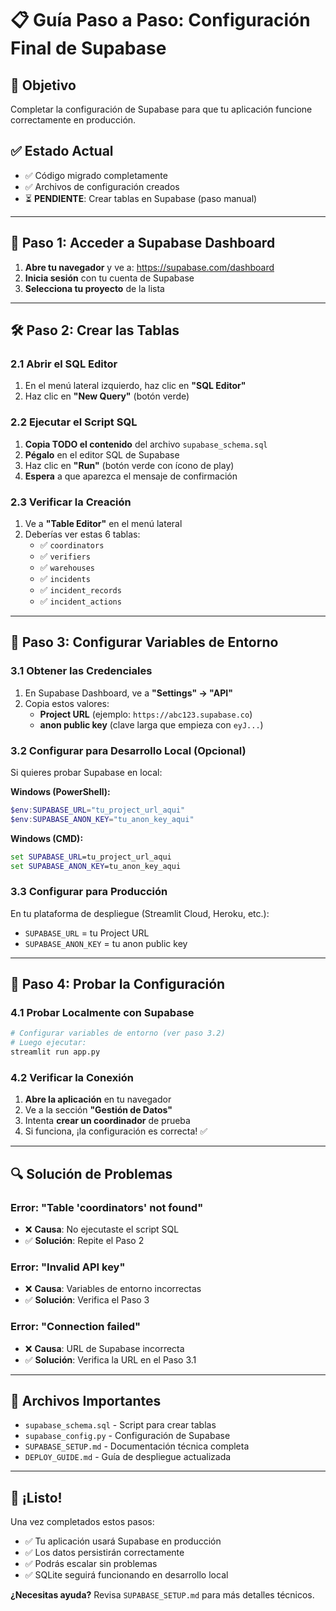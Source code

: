 # 📋 Guía Paso a Paso: Configuración Final de Supabase

## 🎯 Objetivo
Completar la configuración de Supabase para que tu aplicación funcione correctamente en producción.

## ✅ Estado Actual
- ✅ Código migrado completamente
- ✅ Archivos de configuración creados
- ⏳ **PENDIENTE**: Crear tablas en Supabase (paso manual)

---

## 🚀 Paso 1: Acceder a Supabase Dashboard

1. **Abre tu navegador** y ve a: https://supabase.com/dashboard
2. **Inicia sesión** con tu cuenta de Supabase
3. **Selecciona tu proyecto** de la lista

---

## 🛠️ Paso 2: Crear las Tablas

### 2.1 Abrir el SQL Editor
1. En el menú lateral izquierdo, haz clic en **"SQL Editor"**
2. Haz clic en **"New Query"** (botón verde)

### 2.2 Ejecutar el Script SQL
1. **Copia TODO el contenido** del archivo `supabase_schema.sql`
2. **Pégalo** en el editor SQL de Supabase
3. Haz clic en **"Run"** (botón verde con ícono de play)
4. **Espera** a que aparezca el mensaje de confirmación

### 2.3 Verificar la Creación
1. Ve a **"Table Editor"** en el menú lateral
2. Deberías ver estas 6 tablas:
   - ✅ `coordinators`
   - ✅ `verifiers` 
   - ✅ `warehouses`
   - ✅ `incidents`
   - ✅ `incident_records`
   - ✅ `incident_actions`

---

## 🔧 Paso 3: Configurar Variables de Entorno

### 3.1 Obtener las Credenciales
1. En Supabase Dashboard, ve a **"Settings" → "API"**
2. Copia estos valores:
   - **Project URL** (ejemplo: `https://abc123.supabase.co`)
   - **anon public key** (clave larga que empieza con `eyJ...`)

### 3.2 Configurar para Desarrollo Local (Opcional)
Si quieres probar Supabase en local:

**Windows (PowerShell):**
```powershell
$env:SUPABASE_URL="tu_project_url_aqui"
$env:SUPABASE_ANON_KEY="tu_anon_key_aqui"
```

**Windows (CMD):**
```cmd
set SUPABASE_URL=tu_project_url_aqui
set SUPABASE_ANON_KEY=tu_anon_key_aqui
```

### 3.3 Configurar para Producción
En tu plataforma de despliegue (Streamlit Cloud, Heroku, etc.):
- `SUPABASE_URL` = tu Project URL
- `SUPABASE_ANON_KEY` = tu anon public key

---

## 🧪 Paso 4: Probar la Configuración

### 4.1 Probar Localmente con Supabase
```bash
# Configurar variables de entorno (ver paso 3.2)
# Luego ejecutar:
streamlit run app.py
```

### 4.2 Verificar la Conexión
1. **Abre la aplicación** en tu navegador
2. Ve a la sección **"Gestión de Datos"**
3. Intenta **crear un coordinador** de prueba
4. Si funciona, ¡la configuración es correcta! ✅

---

## 🔍 Solución de Problemas

### Error: "Table 'coordinators' not found"
- ❌ **Causa**: No ejecutaste el script SQL
- ✅ **Solución**: Repite el Paso 2

### Error: "Invalid API key"
- ❌ **Causa**: Variables de entorno incorrectas
- ✅ **Solución**: Verifica el Paso 3

### Error: "Connection failed"
- ❌ **Causa**: URL de Supabase incorrecta
- ✅ **Solución**: Verifica la URL en el Paso 3.1

---

## 📁 Archivos Importantes

- `supabase_schema.sql` - Script para crear tablas
- `supabase_config.py` - Configuración de Supabase
- `SUPABASE_SETUP.md` - Documentación técnica completa
- `DEPLOY_GUIDE.md` - Guía de despliegue actualizada

---

## 🎉 ¡Listo!

Una vez completados estos pasos:
- ✅ Tu aplicación usará Supabase en producción
- ✅ Los datos persistirán correctamente
- ✅ Podrás escalar sin problemas
- ✅ SQLite seguirá funcionando en desarrollo local

**¿Necesitas ayuda?** Revisa `SUPABASE_SETUP.md` para más detalles técnicos.
